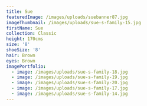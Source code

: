 ```yaml
---
title: Sue
featuredImage: /images/uploads/suebanner87.jpg
imageThumbnail: /images/uploads/sue-s-family-15.jpg
firstName: Sue
collection: Classic
height: 170cms
size: '8'
shoeSize: '8'
hair: Brown
eyes: Brown
imagePortfolio:
  - image: /images/uploads/sue-s-family-18.jpg
  - image: /images/uploads/sue-s-family-19.jpg
  - image: /images/uploads/sue-s-family-20.jpg
  - image: /images/uploads/sue-s-family-17.jpg
  - image: /images/uploads/sue-s-family-14.jpg
---
```


